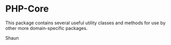 # PHP-Core

This package contains several useful utility classes and methods for use by other more domain-specific packages.  

Shaun
 
